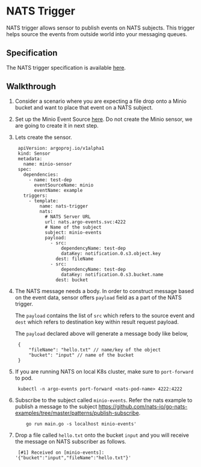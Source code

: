 # NATS Trigger

NATS trigger allows sensor to publish events on NATS subjects. This trigger helps source the events from outside world into your messaging queues.

## Specification

The NATS trigger specification is available [here](https://github.com/argoproj/argo-events/blob/master/api/sensor.md#natstrigger).

## Walkthrough

1. Consider a scenario where you are expecting a file drop onto a Minio bucket and want to place that event
   on a NATS subject.

1. Set up the Minio Event Source [here](https://argoproj.github.io/argo-events/eventsources/setup/minio/).
   Do not create the Minio sensor, we are going to create it in next step.

1. Lets create the sensor.

        apiVersion: argoproj.io/v1alpha1
        kind: Sensor
        metadata:
          name: minio-sensor
        spec:
          dependencies:
            - name: test-dep
              eventSourceName: minio
              eventName: example
          triggers:
            - template:
                name: nats-trigger
                nats:
                  # NATS Server URL
                  url: nats.argo-events.svc:4222
                  # Name of the subject
                  subject: minio-events
                  payload:
                    - src:
                        dependencyName: test-dep
                        dataKey: notification.0.s3.object.key
                      dest: fileName
                    - src:
                        dependencyName: test-dep
                        dataKey: notification.0.s3.bucket.name
                      dest: bucket

1. The NATS message needs a body. In order to construct message based on the event data, sensor offers
   `payload` field as a part of the NATS trigger.

   The `payload` contains the list of `src` which refers to the source event and `dest` which refers to destination key within result request payload.

   The `payload` declared above will generate a message body like below,

        {
            "fileName": "hello.txt" // name/key of the object
            "bucket": "input" // name of the bucket
        }

1. If you are running NATS on local K8s cluster, make sure to `port-forward` to pod.

        kubectl -n argo-events port-forward <nats-pod-name> 4222:4222

1. Subscribe to the subject called `minio-events`. Refer the nats example to publish a message to the subject <https://github.com/nats-io/go-nats-examples/tree/master/patterns/publish-subscribe>.

           go run main.go -s localhost minio-events'

1. Drop a file called `hello.txt` onto the bucket `input` and you will receive the message on NATS subscriber as follows.

        [#1] Received on [minio-events]: '{"bucket":"input","fileName":"hello.txt"}'
